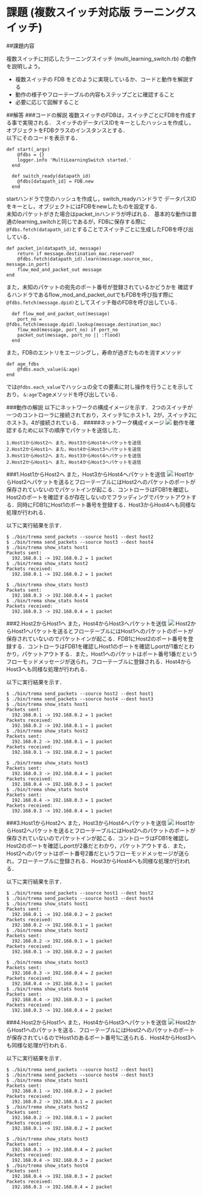 # 課題 (複数スイッチ対応版 ラーニングスイッチ)
##課題内容

複数スイッチに対応したラーニングスイッチ (multi_learning_switch.rb) の動作を説明しよう。

* 複数スイッチの FDB をどのように実現しているか、コードと動作を解説する
* 動作の様子やフローテーブルの内容もステップごとに確認すること
* 必要に応じて図解すること

##解答
###コードの解説
複数スイッチのFDBは，スイッチごとにFDBを作成する事で実現される．
スイッチのデータパスIDをキーとしたハッシュを作成し，オブジェクトをFDBクラスのインスタンスとする．  
以下にそのコードを表示する．

```
def start(_argv)
    @fdbs = {}
    logger.info 'MultiLearningSwitch started.'
  end

  def switch_ready(datapath_id)
    @fdbs[datapath_id] = FDB.new
  end
```
startハンドラで空のハッシュを作成し，switch\_readyハンドラで
データパスIDをキーとし，オブジェクトにはFDBをnewしたものを設定する．  
未知のパケットがきた場合はpacket\_inハンドラが呼ばれる．
基本的な動作は普通のlearning\_switchと同じであるが，FDBに保存する際に`@fdbs.fetch(datapath_id)`とすることでスイッチごとに生成したFDBを呼び出している．

```
def packet_in(datapath_id, message)
    return if message.destination_mac.reserved?
    @fdbs.fetch(datapath_id).learn(message.source_mac, message.in_port)
    flow_mod_and_packet_out message
end
```

また，未知のパケットの宛先のポート番号が登録されているかどうかを
確認するハンドラであるflow\_mod\_and\_packet\_outでもFDBを呼び指す際に``@fdbs.fetch(message.dpid)``としてスイッチ毎のFDBを呼び出している．

```
  def flow_mod_and_packet_out(message)
    port_no = @fdbs.fetch(message.dpid).lookup(message.destination_mac)
    flow_mod(message, port_no) if port_no
    packet_out(message, port_no || :flood)
  end
```

また，FDBのエントリをエージングし，寿命が過ぎたものを消すメソッド
```
def age_fdbs
    @fdbs.each_value(&:age)
end
```
では`@fdbs.each_value`でハッシュの全ての要素に対し操作を行うことを示しており，
`&:age`でageメソッドを呼び出している．

###動作の解説
以下にネットワークの構成イメージを示す．
2つのスイッチが一つのコントローラに接続されており，スイッチ1にホスト1，2が，スイッチ2にホスト3，4が接続されている．
#####ネットワーク構成イメージ
![](image/image1.png)
動作を確認するために以下の順序でパケットを送信した．

```
1.Host1からHost2へ また，Host3からHost4へパケットを送信
2.Host2からHost1へ また，Host4からHost3へパケットを送信
3.Host1からHost2へ また，Host3からHost4へパケットを送信
2.Host2からHost1へ また，Host4からHost3へパケットを送信
```
###1.Host1からHost2へ また，Host3からHost4へパケットを送信
![](image/image2.png)
Host1からHost2へパケットを送るとフローテーブルにはHost2へのパケットのポートが保存されていないのでパケットインが起こる．コントローラはFDB1を確認しHost2のポートを確認するが存在しないのでフラッディングでパケットアウトする．同時にFDB1にHost1のポート番号を登録する．Host3からHost4へも同様な処理が行われる．

以下に実行結果を示す．
```
$ ./bin/trema send_packets --source host1 --dest host2
$ ./bin/trema send_packets --source host3 --dest host4
$ ./bin/trema show_stats host1
Packets sent:
  192.168.0.1 -> 192.168.0.2 = 1 packet
$ ./bin/trema show_stats host2
Packets received:
  192.168.0.1 -> 192.168.0.2 = 1 packet
  
$ ./bin/trema show_stats host3
Packets sent:
  192.168.0.3 -> 192.168.0.4 = 1 packet
$ ./bin/trema show_stats host4
Packets received:
  192.168.0.3 -> 192.168.0.4 = 1 packet
```
###2.Host2からHost1へ また，Host4からHost3へパケットを送信
![](image/image3.png)
Host2からHost1へパケットを送るとフローテーブルにはHost1へのパケットのポートが保存されていないのでパケットインが起こる．FDB1にHost2のポート番号を登録する．コントローラはFDB1を確認しHost1のポートを確認しportが1番だとわかり，パケットアウトする．また，Host1へのパケットはポート番号1番だというフローモッドメッセージが送られ，フローテーブルに登録される．Host4からHost3へも同様な処理が行われる．

以下に実行結果を示す．
```
$ ./bin/trema send_packets --source host2 --dest host1
$ ./bin/trema send_packets --source host4 --dest host3
$ ./bin/trema show_stats host1
Packets sent:
  192.168.0.1 -> 192.168.0.2 = 1 packet
Packets received:
  192.168.0.2 -> 192.168.0.1 = 1 packet
$ ./bin/trema show_stats host2
Packets sent:
  192.168.0.2 -> 192.168.0.1 = 1 packet
Packets received:
  192.168.0.1 -> 192.168.0.2 = 1 packet
  
$ ./bin/trema show_stats host3
Packets sent:
  192.168.0.3 -> 192.168.0.4 = 1 packet
Packets received:
  192.168.0.4 -> 192.168.0.3 = 1 packet
$ ./bin/trema show_stats host4
Packets sent:
  192.168.0.4 -> 192.168.0.3 = 1 packet
Packets received:
  192.168.0.3 -> 192.168.0.4 = 1 packet
```

###3.Host1からHost2へ また，Host3からHost4へパケットを送信
![](image/image4.png)
Host1からHost2へパケットを送るとフローテーブルにはHost2へのパケットのポートが保存されていないのでパケットインが起こる．コントローラはFDB1を確認しHost2のポートを確認しportが2番だとわかり，パケットアウトする．また，Host2へのパケットはポート番号2番だというフローモッドメッセージが送られ，フローテーブルに登録される．Host3からHost4へも同様な処理が行われる．

以下に実行結果を示す．

```
$ ./bin/trema send_packets --source host1 --dest host2
$ ./bin/trema send_packets --source host3 --dest host4
$ ./bin/trema show_stats host1
Packets sent:
  192.168.0.1 -> 192.168.0.2 = 2 packet
Packets received:
  192.168.0.2 -> 192.168.0.1 = 1 packet
$ ./bin/trema show_stats host2
Packets sent:
  192.168.0.2 -> 192.168.0.1 = 1 packet
Packets received:
  192.168.0.1 -> 192.168.0.2 = 2 packet
  
$ ./bin/trema show_stats host3
Packets sent:
  192.168.0.3 -> 192.168.0.4 = 2 packet
Packets received:
  192.168.0.4 -> 192.168.0.3 = 1 packet
$ ./bin/trema show_stats host4
Packets sent:
  192.168.0.4 -> 192.168.0.3 = 1 packet
Packets received:
  192.168.0.3 -> 192.168.0.4 = 2 packet
```

###4.Host2からHost1へ また，Host4からHost3へパケットを送信
![](image/image5.png)
Host2からHost1へのパケットを送る．フローテーブルにはHost2へのパケットのポートが保存されているのでHost1のあるポート番号1に送られる．Host4からHost3へも同様な処理が行われる．

以下に実行結果を示す．

```
$ ./bin/trema send_packets --source host2 --dest host1
$ ./bin/trema send_packets --source host4 --dest host3
$ ./bin/trema show_stats host1
Packets sent:
  192.168.0.1 -> 192.168.0.2 = 2 packet
Packets received:
  192.168.0.2 -> 192.168.0.1 = 2 packet
$ ./bin/trema show_stats host2
Packets sent:
  192.168.0.2 -> 192.168.0.1 = 2 packet
Packets received:
  192.168.0.1 -> 192.168.0.2 = 2 packet
  
$ ./bin/trema show_stats host3
Packets sent:
  192.168.0.3 -> 192.168.0.4 = 2 packet
Packets received:
  192.168.0.4 -> 192.168.0.3 = 2 packet
$ ./bin/trema show_stats host4
Packets sent:
  192.168.0.4 -> 192.168.0.3 = 2 packet
Packets received:
  192.168.0.3 -> 192.168.0.4 = 2 packet
```